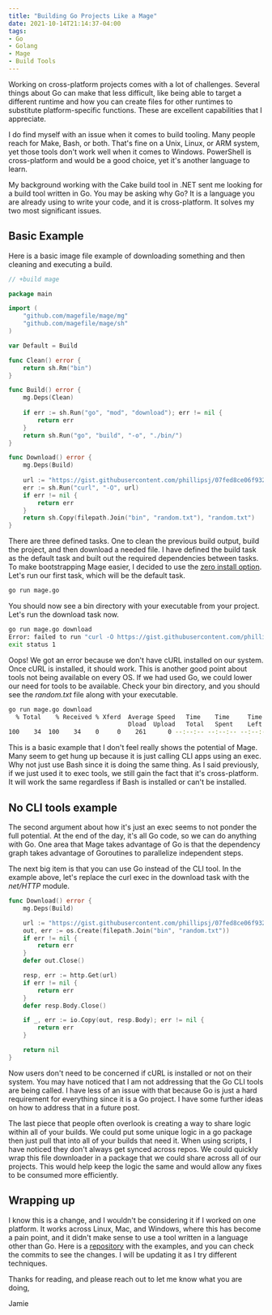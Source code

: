 ```yaml
---
title: "Building Go Projects Like a Mage"
date: 2021-10-14T21:14:37-04:00
tags:
- Go
- Golang
- Mage
- Build Tools
---
```


Working on cross-platform projects comes with a lot of challenges. Several things about Go can make that less difficult, like being able to target a different runtime and how you can create files for other runtimes to substitute platform-specific functions. These are excellent capabilities that I appreciate.

I do find myself with an issue when it comes to build tooling. Many people reach for Make, Bash, or both. That's fine on a Unix, Linux, or ARM system, yet those tools don't work well when it comes to Windows. PowerShell is cross-platform and would be a good choice, yet it's another language to learn.

My background working with the Cake build tool in .NET sent me looking for a build tool written in Go. You may be asking why Go? It is a language you are already using to write your code, and it is cross-platform. It solves my two most significant issues.

## Basic Example

Here is a basic image file example of downloading something and then cleaning and executing a build.

```Go
// +build mage

package main

import (
	"github.com/magefile/mage/mg"
	"github.com/magefile/mage/sh"
)

var Default = Build

func Clean() error {
	return sh.Rm("bin")
}

func Build() error {
	mg.Deps(Clean)
	
	if err := sh.Run("go", "mod", "download"); err != nil {
		return err
	}
	return sh.Run("go", "build", "-o", "./bin/")
}

func Download() error {
	mg.Deps(Build)
	
	url := "https://gist.githubusercontent.com/phillipsj/07fed8ce06f932c19ab7613d8426d922/raw/13d3fc0ca54d136ad5744fd4448b65dbc87f32dc/random.txt"
	err := sh.Run("curl", "-O", url)
	if err != nil {
		return err
	}
	return sh.Copy(filepath.Join("bin", "random.txt"), "random.txt")
}
```

There are three defined tasks. One to clean the previous build output, build the project, and then download a needed file. I have defined the build task as the default task and built out the required dependencies between tasks. To make bootstrapping Mage easier, I decided to use the [zero install option](https://magefile.org/zeroinstall/). Let's run our first task, which will be the default task.

```Bash
go run mage.go
```

You should now see a bin directory with your executable from your project. Let's run the download task now.

```Bash
go run mage.go download
Error: failed to run "curl -O https://gist.githubusercontent.com/phillipsj/07fed8ce06f932c19ab7613d8426d922/raw/13d3fc0ca54d136ad5744fd4448b65dbc87f32dc/random.txt: exec: "curl": executable file not found in $PATH"
exit status 1
```

Oops! We got an error because we don't have cURL installed on our system. Once cURL is installed, it should work. This is another good point about tools not being available on every OS. If we had used Go, we could lower our need for tools to be available. Check your bin directory, and you should see the *random.txt* file along with your executable.

```Bash
go run mage.go download
  % Total    % Received % Xferd  Average Speed   Time    Time     Time  Current
                                 Dload  Upload   Total   Spent    Left  Speed
100    34  100    34    0     0    261      0 --:--:-- --:--:-- --:--:--   261
```

This is a basic example that I don't feel really shows the potential of Mage. Many seem to get hung up because it is just calling CLI apps using an exec. Why not just use Bash since it is doing the same thing. As I said previously, if we just used it to exec tools, we still gain the fact that it's cross-platform. It will work the same regardless if Bash is installed or can't be installed. 

## No CLI tools example

The second argument about how it's just an exec seems to not ponder the full potential. At the end of the day, it's all Go code, so we can do anything with Go. One area that Mage takes advantage of Go is that the dependency graph takes advantage of Goroutines to parallelize independent steps.

The next big item is that you can use Go instead of the CLI tool. In the example above, let's replace the curl exec in the download task with the *net/HTTP* module.

```Go
func Download() error {
	mg.Deps(Build)

	url := "https://gist.githubusercontent.com/phillipsj/07fed8ce06f932c19ab7613d8426d922/raw/13d3fc0ca54d136ad5744fd4448b65dbc87f32dc/random.txt"
	out, err := os.Create(filepath.Join("bin", "random.txt"))
	if err != nil {
		return err
	}
	defer out.Close()

	resp, err := http.Get(url)
	if err != nil {
		return err
	}
	defer resp.Body.Close()

	if _, err := io.Copy(out, resp.Body); err != nil {
		return err
	}

	return nil
}
```

Now users don't need to be concerned if cURL is installed or not on their system. You may have noticed that I am not addressing that the Go CLI tools are being called. I have less of an issue with that because Go is just a hard requirement for everything since it is a Go project. I have some further ideas on how to address that in a future post.

The last piece that people often overlook is creating a way to share logic within all of your builds. We could put some unique logic in a go package then just pull that into all of your builds that need it. When using scripts, I have noticed they don't always get synced across repos. We could quickly wrap this file downloader in a package that we could share across all of our projects. This would help keep the logic the same and would allow any fixes to be consumed more efficiently.

## Wrapping up

I know this is a change, and I wouldn't be considering it if I worked on one platform. It works across Linux, Mac, and Windows, where this has become a pain point, and it didn't make sense to use a tool written in a language other than Go. Here is a [repository](https://github.com/phillipsj/mage-example) with the examples, and you can check the commits to see the changes. I will be updating it as I try different techniques. 

Thanks for reading, and please reach out to let me know what you are doing,

Jamie

